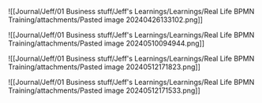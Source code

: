 ![[Journal/Jeff/01 Business stuff/Jeff's Learnings/Learnings/Real Life BPMN Training/attachments/Pasted image 20240426133102.png]]

![[Journal/Jeff/01 Business stuff/Jeff's Learnings/Learnings/Real Life BPMN Training/attachments/Pasted image 20240510094944.png]]

![[Journal/Jeff/01 Business stuff/Jeff's Learnings/Learnings/Real Life BPMN Training/attachments/Pasted image 20240512171823.png]]

![[Journal/Jeff/01 Business stuff/Jeff's Learnings/Learnings/Real Life BPMN Training/attachments/Pasted image 20240512171533.png]]


